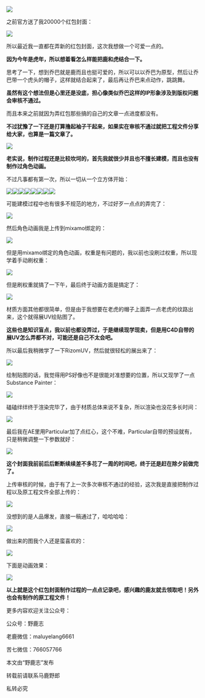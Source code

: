 ![](https://pic1.zhimg.com/v2-17be2afad5528b20f617887e173562e8_r.jpg)

之前官方送了我20000个红包封面：

![](https://pic1.zhimg.com/v2-5ba56668e38fd2a61ad6259d89f38cc4_r.jpg)

所以最近我一直都在弄新的红包封面，这次我想做一个可爱一点的。

**因为今年是虎年，所以想着看怎么样能把鹿和虎结合一下。**

思考了一下，想到乔巴就是鹿而且也挺可爱的，所以可以以乔巴为原型，然后让乔巴带一个虎头的帽子，这样就结合起来了，最后再让乔巴来点动作，跳跳舞。

**虽然有这个想法但是心里还是没底，担心像类似乔巴这样的IP形象涉及到版权问题会审核不通过。**

而且本来之前就因为弄红包那些搞的自己的文章一点进度都没有。

**不过犹豫了一下还是打算撸起袖子干起来，如果实在审核不通过就把工程文件分享给大家，也算是一篇文章了。**

![](https://pic2.zhimg.com/v2-29972d51c8ff091e19931910625efd1d_r.jpg)

**老实说，制作过程还是比较坎坷的，首先我就很少并且也不擅长建模，而且也没有制作过角色动画。**

不过凡事都有第一次，所以一切从一个立方体开始：  

![](https://pic3.zhimg.com/v2-ddd96e70609092c8c10e8174ba7d2c46_r.jpg)![](https://pic4.zhimg.com/v2-2b3e99844b0733913afeabfdb12a385f_r.jpg)![](https://pic2.zhimg.com/v2-7dc447b27b3abbe6f37122883f0d764d_r.jpg)![](https://pic4.zhimg.com/v2-fe44f084cbb1a8574b9b93483cc655af_r.jpg)![](https://pic3.zhimg.com/v2-aba5236f5812ec27298be28c2ddaa60a_r.jpg)![](https://pic1.zhimg.com/v2-ae443e792a691619e8cb3ce537f9c394_r.jpg)![](https://pic4.zhimg.com/v2-227226fc3754e82086f5a4dbde9b3d6b_r.jpg)![](https://pic2.zhimg.com/v2-518f31b3ef2acdc775a3a8a08a990a19_r.jpg)

可能建模过程中也有很多不规范的地方，不过好歹一点点的弄完了：

![](https://pic4.zhimg.com/v2-2e05c404c0dc223f252033d7319b642b_r.jpg)

然后角色动画我是上传到mixamo绑定的：

![](https://pic4.zhimg.com/v2-1ed63d76d25c424227ba49b04ab9475b_r.jpg)

但是用mixamo绑定的角色动画，权重是有问题的，我以前也没刷过权重，所以现学着手动刷权重：

![](https://pic3.zhimg.com/v2-6cc01855b2e265b504286998051a9972_r.jpg)

但是刷权重就搞了一下午，最后终于动画方面是搞定了：

![](https://pic1.zhimg.com/v2-b66dc81cc2410707c9bd297785cd84b0_r.jpg)

材质方面其他都很简单，但是由于我想要在老虎的帽子上面弄一点老虎的纹路出来，这个就得展UV绘贴图了。

**这些也是知识盲点，我以前也都没弄过，于是继续现学现卖，但是用C4D自带的展UV怎么弄都不对，可能还是自己不太会吧。**

所以最后我稍微学了一下RizomUV，然后就很轻松的展出来了：

![](https://pic1.zhimg.com/v2-991aa1952436a7633781f2bbeab95240_r.jpg)

绘制贴图的话，我觉得用PS好像也不是很能对准想要的位置，所以又现学了一点Substance Painter：

![](https://pic4.zhimg.com/v2-5d1973fc5d09dd31d38a76a49bc68803_r.jpg)

磕磕绊绊终于渲染完毕了，由于材质总体来说不复杂，所以渲染也没花多长时间：

![](https://pic3.zhimg.com/v2-d3f5c7c13ef737ffecab85b7f319b496_r.jpg)

最后我在AE里用Particular加了点红心，这个不难，Particular自带的预设就有，只是稍微调整一下参数就好：

![](https://pic3.zhimg.com/v2-11d1abcd8b61841cddde1c3068fe410a_r.jpg)

**这个封面我前前后后断断续续差不多花了一周的时间吧，终于还是赶在除夕前做完了。**

上传审核的时候，由于有了上一次多次审核不通过的经验，这次我是直接把制作过程以及原工程文件全部上传的：

![](https://pic1.zhimg.com/v2-64fbb14dba35dbf688126089eb14815c_r.jpg)

没想到的是人品爆发，直接一稿通过了，哈哈哈哈：

![](https://pic2.zhimg.com/v2-790522bb1f90890d4c6995cdbfbc373d_r.jpg)

做出来的图我个人还是蛮喜欢的：

![](https://pic1.zhimg.com/v2-9c1a359995ebb3f7c0587e628bfe0064_r.jpg)

下面是动画效果：

[![](https://pica.zhimg.com/v2-9d54d3a111393a9cd292d3e44a324004.png)](https://link.zhihu.com/?target=https%3A//www.zhihu.com/video/1471164373239001088)

**以上就是这个红包封面制作过程的一点点记录吧，感兴趣的鹿友就去领取吧！另外也会有制作的原工程文件！**

更多内容欢迎关注公众号：

公众号：野鹿志

老鹿微信：maluyelang6661

苦七微信：766057766

本文由“野鹿志”发布

转载前请联系马鹿野郎

私转必究